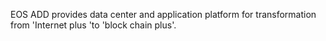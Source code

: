 EOS ADD provides data center and application platform for transformation from 'Internet plus 'to 'block chain plus'.
